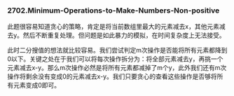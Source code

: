 ### 2702.Minimum-Operations-to-Make-Numbers-Non-positive

此题很容易知道贪心的策略，肯定是将当前数组里最大的元素减去x，其他元素减去y。然后不断重复处理。但问题是如此暴力的模拟，在时间复杂度上无法接受。

此时二分搜值的想法就比较容易。我们尝试判定m次操作是否能将所有元素都降到0以下。关键之处在于我们可以将每次操作拆分为：将全部元素减去y，再挑一个元素减去x-y。那么m次操作必然是将所有元素都减掉了m个y，此外我们还有m次操作将剩余没有变成0的元素减去x-y。我们只要贪心的查看这些操作是否够将所有元素变成0即可。
